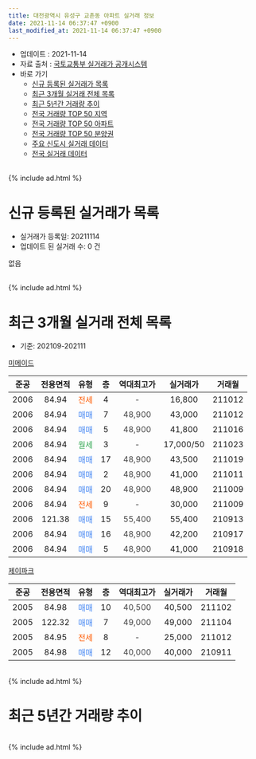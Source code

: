 ```yaml
---
title: 대전광역시 유성구 교촌동 아파트 실거래 정보
date: 2021-11-14 06:37:47 +0900
last_modified_at: 2021-11-14 06:37:47 +0900
---
```


* 업데이트 : 2021-11-14
* 자료 출처 : [국토교통부 실거래가 공개시스템](http://rt.molit.go.kr)
* 바로 가기
    * [신규 등록된 실거래가 목록](#신규-등록된-실거래가-목록)
    * [최근 3개월 실거래 전체 목록](#최근-3개월-실거래-전체-목록)
    * [최근 5년간 거래량 추이](#최근-5년간-거래량-추이)
    * [전국 거래량 TOP 50 지역](https://inasie.github.io/apt-trade-info/최근-3개월-전국에서-가장-거래가-많이-발생한-지역)
    * [전국 거래량 TOP 50 아파트](https://inasie.github.io/apt-trade-info/최근-3개월-전국에서-가장-거래가-많이-발생한-아파트)
    * [전국 거래량 TOP 50 분양권](https://inasie.github.io/apt-trade-info/최근-3개월-전국에서-가장-거래가-많이-발생한-분양권)
    * [주요 신도시 실거래 데이터](https://inasie.github.io/apt-trade-info/주요-신도시)
    * [전국 실거래 데이터](https://inasie.github.io/apt-trade-info/전국)
<br>
{% include ad.html %}
<br>

# 신규 등록된 실거래가 목록
* 실거래가 등록일: 20211114
* 업데이트 된 실거래 수: 0 건

없음

<br>
{% include ad.html %}
<br>

# 최근 3개월 실거래 전체 목록
* 기준: 202109-202111


[미메이드](https://search.naver.com/search.naver?query=%EB%8C%80%EC%A0%84%EA%B4%91%EC%97%AD%EC%8B%9C+%EC%9C%A0%EC%84%B1%EA%B5%AC+%EA%B5%90%EC%B4%8C%EB%8F%99+%EB%AF%B8%EB%A9%94%EC%9D%B4%EB%93%9C)

|준공|전용면적|유형|층|역대최고가|실거래가|거래월|
|:---:|:---:|:---:|:---:|:---:|:---:|:---:|
|2006|84.94|<span style="color:#ff5a00">전세</span>|4|<span style="color:#444444">-</span>|16,800|211012|
|2006|84.94|<span style="color:#4285f3">매매</span>|7|<span style="color:#444444">48,900</span>|43,000|211012|
|2006|84.94|<span style="color:#4285f3">매매</span>|5|<span style="color:#444444">48,900</span>|41,800|211016|
|2006|84.94|<span style="color:#34a853">월세</span>|3|<span style="color:#444444">-</span>|17,000/50|211023|
|2006|84.94|<span style="color:#4285f3">매매</span>|17|<span style="color:#444444">48,900</span>|43,500|211019|
|2006|84.94|<span style="color:#4285f3">매매</span>|2|<span style="color:#444444">48,900</span>|41,000|211011|
|2006|84.94|<span style="color:#4285f3">매매</span>|20|<span style="color:#444444">48,900</span>|48,900|211009|
|2006|84.94|<span style="color:#ff5a00">전세</span>|9|<span style="color:#444444">-</span>|30,000|211009|
|2006|121.38|<span style="color:#4285f3">매매</span>|15|<span style="color:#444444">55,400</span>|55,400|210913|
|2006|84.94|<span style="color:#4285f3">매매</span>|16|<span style="color:#444444">48,900</span>|42,200|210917|
|2006|84.94|<span style="color:#4285f3">매매</span>|5|<span style="color:#444444">48,900</span>|41,000|210918|

[제이파크](https://search.naver.com/search.naver?query=%EB%8C%80%EC%A0%84%EA%B4%91%EC%97%AD%EC%8B%9C+%EC%9C%A0%EC%84%B1%EA%B5%AC+%EA%B5%90%EC%B4%8C%EB%8F%99+%EC%A0%9C%EC%9D%B4%ED%8C%8C%ED%81%AC)

|준공|전용면적|유형|층|역대최고가|실거래가|거래월|
|:---:|:---:|:---:|:---:|:---:|:---:|:---:|
|2005|84.98|<span style="color:#4285f3">매매</span>|10|<span style="color:#444444">40,500</span>|40,500|211102|
|2005|122.32|<span style="color:#4285f3">매매</span>|7|<span style="color:#444444">49,000</span>|49,000|211104|
|2005|84.95|<span style="color:#ff5a00">전세</span>|8|<span style="color:#444444">-</span>|25,000|211012|
|2005|84.98|<span style="color:#4285f3">매매</span>|12|<span style="color:#444444">40,000</span>|40,000|210911|


<br>
{% include ad.html %}
<br>

# 최근 5년간 거래량 추이


<div style="width:100%;">
    <canvas id="deal_progress" height="200"></canvas>
</div>

<script>
new Chart(document.getElementById("deal_progress"), {
    type: 'line',
    data: {
        labels: ['201611','201612','201701','201702','201703','201704','201705','201706','201707','201708','201709','201710','201711','201712','201801','201802','201803','201804','201805','201806','201807','201808','201809','201810','201811','201812','201901','201902','201903','201904','201905','201906','201907','201908','201909','201910','201911','201912','202001','202002','202003','202004','202005','202006','202007','202008','202009','202010','202011','202012','202101','202102','202103','202104','202105','202106','202107','202108','202109','202110','202111'],
        datasets: [{
            label: '매매',
            pointRadius: 1,
            data: [8, 3, 4, 6, 8, 1, 7, 8, 6, 4, 10, 6, 6, 3, 4, 8, 4, 11, 3, 5, 6, 5, 12, 10, 4, 9, 6, 10, 10, 5, 3, 3, 13, 6, 13, 14, 18, 21, 7, 18, 12, 12, 9, 12, 9, 5, 6, 7, 6, 2, 5, 6, 5, 6, 6, 4, 1, 3, 4, 5, 2],
            borderColor: "rgba(255, 201, 14, 1)",
            backgroundColor: "rgba(255, 201, 14, 0.5)",
            fill: false,
            lineTension: 0
        },{
            label: '전월세',
            pointRadius: 1,
            data: [4, 9, 2, 5, 7, 6, 6, 3, 3, 1, 1, 5, 9, 7, 7, 2, 5, 11, 3, 3, 3, 4, 4, 4, 4, 2, 5, 4, 4, 5, 4, 3, 5, 4, 2, 5, 3, 6, 6, 6, 8, 3, 6, 4, 2, 2, 5, 1, 3, 3, 7, 3, 2, 6, 5, 8, 3, 0, 0, 4, 0],
            borderColor: "rgba(0, 141, 185, 1)",
            backgroundColor: "rgba(0, 141, 185, 0.5)",
            fill: false,
            lineTension: 0
        }
        ]
    },
    options: {
        responsive: true,
        title: {
            display: false
        },
        tooltips: {
            mode: 'index',
            intersect: false
        },
        hover: {
            mode: 'nearest',
            intersect: true
        },
        scales: {
            xAxes: [{
                display: true,
                scaleLabel: {
                    display: true,
                    labelString: '년/월'
                }
            }],
            yAxes: [{
                display: true,
                ticks: {
                    suggestedMin: 0,
                },
                scaleLabel: {
                    display: true,
                    labelString: '실거래 수'
                }
            }]
        }
    }
});

</script>


<br>
{% include ad.html %}
<br>

